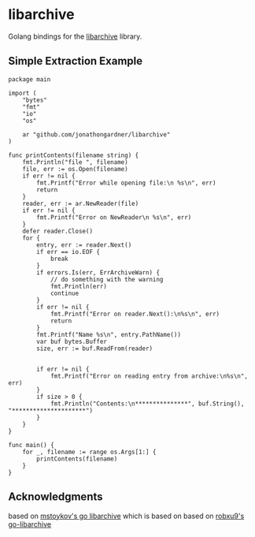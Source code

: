# libarchive

Golang bindings for the [libarchive](http://libarchive.org) library.

## Simple Extraction Example
```golang
package main

import (
	"bytes"
	"fmt"
	"io"
	"os"

	ar "github.com/jonathongardner/libarchive"
)

func printContents(filename string) {
	fmt.Println("file ", filename)
	file, err := os.Open(filename)
	if err != nil {
		fmt.Printf("Error while opening file:\n %s\n", err)
		return
	}
	reader, err := ar.NewReader(file)
	if err != nil {
		fmt.Printf("Error on NewReader\n %s\n", err)
	}
	defer reader.Close()
	for {
		entry, err := reader.Next()
		if err == io.EOF {
			break
		}
		if errors.Is(err, ErrArchiveWarn) {
			// do something with the warning
			fmt.Println(err)
			continue
		}
		if err != nil {
			fmt.Printf("Error on reader.Next():\n%s\n", err)
			return
		}
		fmt.Printf("Name %s\n", entry.PathName())
		var buf bytes.Buffer
		size, err := buf.ReadFrom(reader)


		if err != nil {
			fmt.Printf("Error on reading entry from archive:\n%s\n", err)
		}
		if size > 0 {
			fmt.Println("Contents:\n***************", buf.String(), "*********************")
		}
	}
}

func main() {
	for _, filename := range os.Args[1:] {
		printContents(filename)
	}
}
```


## Acknowledgments
based on [mstoykov's go libarchive](https://github.com/mstoykov/go-libarchive)
which is based on
based on [robxu9's go-libarchive](https://github.com/robxu9/go-libarchive)

